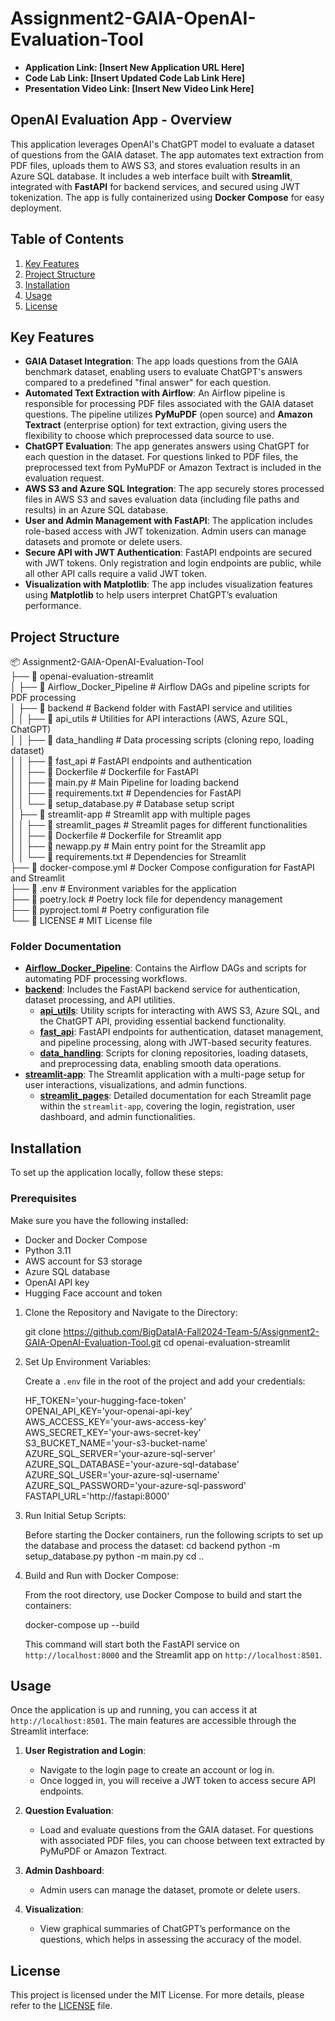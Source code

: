 # Assignment2-GAIA-OpenAI-Evaluation-Tool

- **Application Link: [Insert New Application URL Here]**
- **Code Lab Link: [Insert Updated Code Lab Link Here]**
- **Presentation Video Link: [Insert New Video Link Here]**

## OpenAI Evaluation App - Overview

This application leverages OpenAI's ChatGPT model to evaluate a dataset of questions from the GAIA dataset. The app automates text extraction from PDF files, uploads them to AWS S3, and stores evaluation results in an Azure SQL database. It includes a web interface built with **Streamlit**, integrated with **FastAPI** for backend services, and secured using JWT tokenization. The app is fully containerized using **Docker Compose** for easy deployment.

## Table of Contents

1. [Key Features](#key-features)
2. [Project Structure](#project-structure)
3. [Installation](#installation)
4. [Usage](#usage)
5. [License](#license)

## Key Features

- **GAIA Dataset Integration**: The app loads questions from the GAIA benchmark dataset, enabling users to evaluate ChatGPT's answers compared to a predefined "final answer" for each question.
- **Automated Text Extraction with Airflow**: An Airflow pipeline is responsible for processing PDF files associated with the GAIA dataset questions. The pipeline utilizes **PyMuPDF** (open source) and **Amazon Textract** (enterprise option) for text extraction, giving users the flexibility to choose which preprocessed data source to use.
- **ChatGPT Evaluation**: The app generates answers using ChatGPT for each question in the dataset. For questions linked to PDF files, the preprocessed text from PyMuPDF or Amazon Textract is included in the evaluation request.
- **AWS S3 and Azure SQL Integration**: The app securely stores processed files in AWS S3 and saves evaluation data (including file paths and results) in an Azure SQL database.
- **User and Admin Management with FastAPI**: The application includes role-based access with JWT tokenization. Admin users can manage datasets and promote or delete users.
- **Secure API with JWT Authentication**: FastAPI endpoints are secured with JWT tokens. Only registration and login endpoints are public, while all other API calls require a valid JWT token.
- **Visualization with Matplotlib**: The app includes visualization features using **Matplotlib** to help users interpret ChatGPT’s evaluation performance.

## Project Structure

📦 Assignment2-GAIA-OpenAI-Evaluation-Tool  
├── 📂 openai-evaluation-streamlit  
│   ├── 📂 Airflow_Docker_Pipeline        # Airflow DAGs and pipeline scripts for PDF processing  
│   ├── 📂 backend                        # Backend folder with FastAPI service and utilities  
│   │   ├── 📂 api_utils                  # Utilities for API interactions (AWS, Azure SQL, ChatGPT)  
│   │   ├── 📂 data_handling              # Data processing scripts (cloning repo, loading dataset)  
│   │   ├── 📂 fast_api                   # FastAPI endpoints and authentication  
│   │   ├── 📜 Dockerfile                 # Dockerfile for FastAPI  
│   │   ├── 📜 main.py                    # Main Pipeline for loading backend  
│   │   ├── 📜 requirements.txt           # Dependencies for FastAPI  
│   │   └── 📜 setup_database.py          # Database setup script  
│   ├── 📂 streamlit-app                  # Streamlit app with multiple pages  
│   │   ├── 📂 streamlit_pages            # Streamlit pages for different functionalities  
│   │   ├── 📜 Dockerfile                 # Dockerfile for Streamlit app  
│   │   ├── 📜 newapp.py                  # Main entry point for the Streamlit app  
│   │   └── 📜 requirements.txt           # Dependencies for Streamlit  
├── 📜 docker-compose.yml                 # Docker Compose configuration for FastAPI and Streamlit  
├── 📜 .env                               # Environment variables for the application  
├── 📜 poetry.lock                        # Poetry lock file for dependency management  
├── 📜 pyproject.toml                     # Poetry configuration file  
└── 📜 LICENSE                            # MIT License file  


### Folder Documentation

- **[Airflow_Docker_Pipeline](Airflow_Docker_Pipeline/README.md)**: Contains the Airflow DAGs and scripts for automating PDF processing workflows.
- **[backend](backend/README.md)**: Includes the FastAPI backend service for authentication, dataset processing, and API utilities.
  - **[api_utils](backend/api_utils/README.md)**: Utility scripts for interacting with AWS S3, Azure SQL, and the ChatGPT API, providing essential backend functionality.
  - **[fast_api](backend/fast_api/README.md)**: FastAPI endpoints for authentication, dataset management, and pipeline processing, along with JWT-based security features.
  - **[data_handling](backend/data_handling/README.md)**: Scripts for cloning repositories, loading datasets, and preprocessing data, enabling smooth data operations.
- **[streamlit-app](streamlit-app/README.md)**: The Streamlit application with a multi-page setup for user interactions, visualizations, and admin functions.
   - **[streamlit_pages](streamlit-app/streamlit_pages/README.md)**: Detailed documentation for each Streamlit page within the `streamlit-app`, covering the login, registration, user dashboard, and admin functionalities.


## Installation

To set up the application locally, follow these steps:

### Prerequisites

Make sure you have the following installed:
- Docker and Docker Compose
- Python 3.11
- AWS account for S3 storage
- Azure SQL database
- OpenAI API key
- Hugging Face account and token

1. Clone the Repository and Navigate to the Directory:

   git clone https://github.com/BigDataIA-Fall2024-Team-5/Assignment2-GAIA-OpenAI-Evaluation-Tool.git 
   cd openai-evaluation-streamlit  

2. Set Up Environment Variables:

   Create a `.env` file in the root of the project and add your credentials:

   HF_TOKEN='your-hugging-face-token'  
   OPENAI_API_KEY='your-openai-api-key'  
   AWS_ACCESS_KEY='your-aws-access-key'  
   AWS_SECRET_KEY='your-aws-secret-key'  
   S3_BUCKET_NAME='your-s3-bucket-name'  
   AZURE_SQL_SERVER='your-azure-sql-server'  
   AZURE_SQL_DATABASE='your-azure-sql-database'  
   AZURE_SQL_USER='your-azure-sql-username'  
   AZURE_SQL_PASSWORD='your-azure-sql-password'  
   FASTAPI_URL='http://fastapi:8000'  

3. Run Initial Setup Scripts:

   Before starting the Docker containers, run the following scripts to set up the database and process the dataset:
   cd backend
   python -m setup_database.py
   python -m main.py
   cd ..

4. Build and Run with Docker Compose:

   From the root directory, use Docker Compose to build and start the containers:

   docker-compose up --build  

   This command will start both the FastAPI service on `http://localhost:8000` and the Streamlit app on `http://localhost:8501`.

## Usage

Once the application is up and running, you can access it at `http://localhost:8501`. The main features are accessible through the Streamlit interface:

1. **User Registration and Login**:
   - Navigate to the login page to create an account or log in.
   - Once logged in, you will receive a JWT token to access secure API endpoints.

2. **Question Evaluation**:
   - Load and evaluate questions from the GAIA dataset. For questions with associated PDF files, you can choose between text extracted by PyMuPDF or Amazon Textract.

3. **Admin Dashboard**:
   - Admin users can manage the dataset, promote or delete users.

4. **Visualization**:
   - View graphical summaries of ChatGPT’s performance on the questions, which helps in assessing the accuracy of the model.

## License

This project is licensed under the MIT License. For more details, please refer to the [LICENSE](../LICENSE) file.
